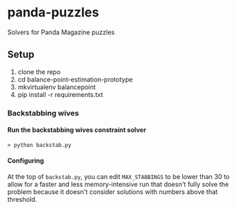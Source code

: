 panda-puzzles
=============

Solvers for Panda Magazine puzzles

## Setup
1. clone the repo
2. cd balance-point-estimation-prototype
3. mkvirtualenv balancepoint
4. pip install -r requirements.txt

### Backstabbing wives

#### Run the backstabbing wives constraint solver
`> python backstab.py`

#### Configuring
At the top of `backstab.py`, you can edit `MAX_STABBINGS` to be lower than 30 to allow for a faster and less 
memory-intensive run that doesn't fully solve the problem because it doesn't consider solutions with numbers above 
that threshold.